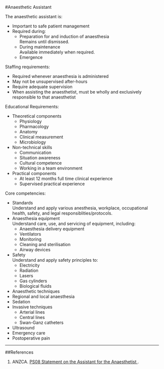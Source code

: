 #Anaesthetic Assistant

The anaesthetic assistant is:
* Important to safe patient management
* Required during:
	* Preparation for and induction of anaesthesia  
	Remains until dismissed.
	* During maintenance  
	Available immediately when required.
	* Emergence


Staffing requirements:
* Required whenever anaesthesia is administered
* May not be unsupervised after-hours
* Require adequate supervision
* When assisting the anaesthetist, must be wholly and exclusively responsible to that anaesthetist

Educational Requirements:
* Theoretical components
	* Physiology
	* Pharmacology
	* Anatomy
	* Clinical measurement
	* Microbiology
* Non-technical skills
	* Communication
	* Situation awareness
	* Cultural competence
	* Working in a team environment
* Practical components
	* At least 12 months full time clinical experience
	* Supervised practical experience

Core competencies:
* Standards  
Understand and apply various anesthesia, workplace, occupational health, safety, and legal responsiblities/protocols.
* Anaesthesia equipment  
Understand care, use, and servicing of equipment, including:
	* Anaesthesia delivery equipment
	* Ventilators
	* Monitoring
	* Cleaning and sterilisation
	* Airway devices
* Safety  
Understand and apply safety principles to:
	* Electricity
	* Radiation
	* Lasers
	* Gas cylinders
	* Biological fluids
* Anaesthetic techniques
* Regional and local anaesthesia
* Sedation
* Invasive techniques
	* Arterial lines
	* Central lines
	* Swan-Ganz catheters
* Ultrasound
* Emergency care
* Postoperative pain

---
##References
1. ANZCA. [PS08 Statement on the Assistant for the Anaesthetist ](http://www.anzca.edu.au/documents/ps08-2015-statement-on-the-assistant-for-the-anaes.pdf).